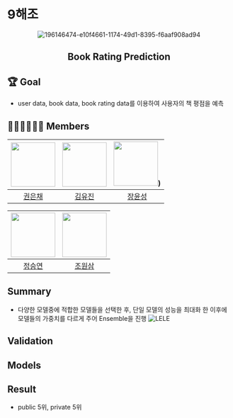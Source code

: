 # 9해조 
<div align="center">
 
![196146474-e10f4661-1174-49d1-8395-f6aaf908ad94](https://user-images.githubusercontent.com/46878756/200162322-8b15ce9a-1bc3-4340-ac39-d68373d1b43f.png)
 
## Book Rating Prediction
</div>

## 🏆️ Goal
- user data, book data, book rating data를 이용하여 사용자의 책 평점을 예측
## 👨🏽‍💻👩🏽‍💻 Members
| [<img src="https://avatars.githubusercontent.com/u/49949138?v=4" width="100px">](https://github.com/dmscornjs) | [<img src="https://avatars.githubusercontent.com/u/63237947?v=4" width="100px">](https://github.com/hello-im-yj) | [<img src="https://github.com/JangYunSeong.png" width="100px">](https://github.com/JangYunSeong)) |
| :--------------------------------------------------------------------------------------: | :----------------------------------------------------------------------------------------------: | :--------------------------------------------------------------------------------------: 
|                          [권은채](https://github.com/dmscornjs)                           |                            [김유진](https://github.com/hello-im-yj)                             |                        [장윤성](https://github.com/choimyungbin)                           |

| [<img src="https://avatars.githubusercontent.com/u/53855943?v=4" width="100px">](https://github.com/oyoungsun) | [<img src="https://avatars.githubusercontent.com/u/75313644?v=4" width="100px">](https://github.com/dnjstka0307) |
| :--------------------------------------------------------------------------------------: | :----------------------------------------------------------------------------------------------: |
|                          [정승연](https://github.com/jq3219)                           |                            [조원삼](https://github.com/dnjstka0307)  

## Summary
- 다양한 모델중에 적합한 모델들을 선택한 후, 단일 모델의 성능을 최대화 한 이후에 모델들의 가중치를 다르게 주어 Ensemble을 진행 
![LELE](https://user-images.githubusercontent.com/46878756/200163414-7b5976fe-4601-46f4-80b1-08b1252c0e1f.png)

## Validation

## Models

## Result
- public 5위, private 5위
